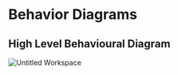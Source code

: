 # Behavior Diagrams

## High Level Behavioural Diagram

![Untitled Workspace](https://user-images.githubusercontent.com/89745488/132361273-de15d12c-a81d-4f13-840e-b0a3eca99f18.png)
